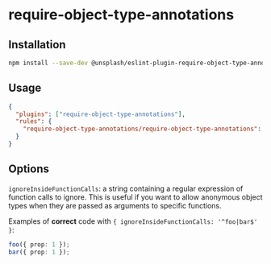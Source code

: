 # require-object-type-annotations

## Installation

```sh
npm install --save-dev @unsplash/eslint-plugin-require-object-type-annotations
```

## Usage

```json
{
  "plugins": ["require-object-type-annotations"],
  "rules": {
    "require-object-type-annotations/require-object-type-annotations": "error"
  }
}
```

## Options

`ignoreInsideFunctionCalls`: a string containing a regular expression of function calls to ignore. This is useful if you want to allow anonymous object types when they are passed as arguments to specific functions.

Examples of **correct** code with `{ ignoreInsideFunctionCalls: '^foo|bar$' }`:

```ts
foo({ prop: 1 });
bar({ prop: 1 });
```
